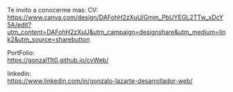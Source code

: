Te invito a conocerme mas:
  CV:        
  https://www.canva.com/design/DAFohH2zXuU/Gmm_PbUYEGL2TTw_xDcY5A/edit?utm_content=DAFohH2zXuU&utm_campaign=designshare&utm_medium=link2&utm_source=sharebutton
  
  PortFolio:  
  https://gonzal11t0.github.io/cvWeb/
  
  linkedin:   
  https://www.linkedin.com/in/gonzalo-lazarte-desarrollador-web/
  
  
